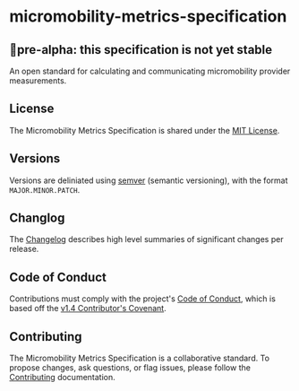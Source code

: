 # micromobility-metrics-specification

## 🚨pre-alpha: this specification is not yet stable

An open standard for calculating and communicating micromobility provider measurements.

## License

The Micromobility Metrics Specification is shared under the [MIT License](./LICENSE).

## Versions

Versions are deliniated using [semver](https://semver.org/) (semantic versioning), with the format `MAJOR.MINOR.PATCH`.

## Changlog

The [Changelog](./CHANGELOG.md) describes high level summaries of significant changes per release.

## Code of Conduct

Contributions must comply with the project's [Code of Conduct](CODE_OF_CONDUCT.md), which is based off the [v1.4 Contributor's Covenant](https://www.contributor-covenant.org/version/1/4/code-of-conduct).

## Contributing

The Micromobility Metrics Specification is a collaborative standard. To propose changes, ask questions, or flag issues, please follow the [Contributing](./CONTRIBUTING.md) documentation.
